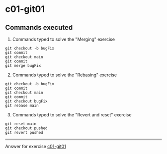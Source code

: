 # c01-git01

## Commands executed

1. Commands typed to solve the "Merging" exercise
```
git checkout -b bugFix
git commit
git checkout main
git commit
git merge bugFix

```

2. Commands typed to solve the "Rebasing" exercise
```
git checkout -b bugFix
git commit
git checkout main
git commit
git checkout bugFix
git rebase main

```

3. Commands typed to solve the "Revert and reset" exercise
```
git reset main
git checkout pushed
git revert pushed

```

<!-- Don't change anything below this point-->
<!-- Before commiting, remove both commented lines--> 
***
Answer for exercise [c01-git01](https://github.com/devopsacademyau/academy/blob/c54d252bda58575e9dc9f92718237bed58aae772/classes/01class/exercises/c01-git01/README.md)
